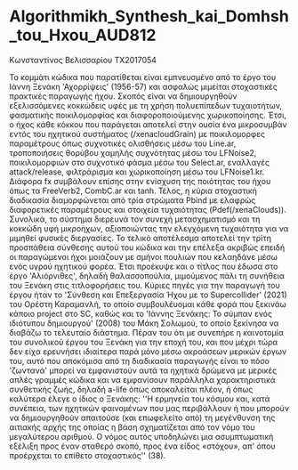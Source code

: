 # Algorithmikh_Synthesh_kai_Domhsh_tou_Hxou_AUD812
Κωνσταντίνος Βελισσαρίου ΤΧ2017054

Το κομμάτι κώδικα που παρατίθεται είναι εμπνευσμένο από το έργο του Ιάννη Ξενάκη 'Αχορρίψεις' (1956-57) και ασφαλώς μιμείται στοχαστικές πρακτικές παραγωγής ήχου. Σκοπός είναι να δημιουργηθούν εξελισσόμενες κοκκώδεις υφές με τη χρήση πολυεπίπεδων τυχαιοτήτων, φασματικής ποικιλομορφίας και διαφοροποιούμενης χωρικοποίησης. Έτσι, ο ήχος κάθε κόκκου που παράγεται αποτελεί στην ουσία ένα μικροσυμβάν εντός του ηχητικού συστήματος (/xenacloudGrain) με ποικιλομορφες παραμέτρους όπως συχνοτικές ολισθήσεις μέσω του Line.ar, τροποποιήσεις θορύβου χαμηλής συχνότητας μέσω του LFNoise2, ποικιλομορφιών στο συχνοτικό φάσμα μέσω του Select.ar, εναλλαγές attack/release, φιλτράρισμα και χωρικοποίηση μέσω του LFNoise1.kr. Διάφορα fx συμβάλουν επίσης στην ενίσχυση της ποιότητας του ήχου όπως τα FreeVerb2, CombC.ar και tanh. Τέλος, η κύρια στοχαστική διαδικασία διαμορφώνεται από τρία στρώματα Pbind με ελαφρώς διαφορετικές παραμέτρους και στοιχεία τυχαιότητας (Pdef(/xenaClouds)). Συνολικά, το σύστημα διερευνά τον συνεχή μετασχηματισμό και τη κοκκώδη υφή μικροήχων, αξιοποιώντας την ελεγχόμενη τυχαιότητα για να μιμηθεί φυσικές διεργασίες. Το τελικό αποτέλεσμα αποτελεί την τρίτη προσπάθεια σύνθεσης αυτού του κώδικα και την επέλεξα ακριβώς επειδή οι παραγώμενοι ήχοι μοιάζουν με σμήνοι πουλιών που κελαηδάνε μέσω ενός υγρού ηχητικού φορέα. Έτσι προέκυψε και ο τίτλος που έδωσα στο έργο 'Αλιόρνιθες', δηλαδή θαλασσοπούλια, μιμούμενος πάλι τη συνήθεια του Ξενάκη στις τιτλοφορήσεις του. Κύριες πηγές για την παραγωγή του έργου ήταν το 'Σύνθεση και Επεξεργασία Ήχου με το Supercollider' (2021) του Ορέστη Καραμανλή, το οποίο συμβουλέυομαι κάθε φορά που ξεκινάω κάποιο project στο SC, καθώς και το 'Ιάννης Ξενάκης: Το σύμπαν ενός ιδιότυπου δημιουργού' (2008) του Μάκη Σολωμού, το οποίο ξεκίνησα να διαβάζω το τελευταίο διάστημα. Πέραν του ότι με συνεπήρε η καινοτομία του συνολικού έργου του Ξενάκη για την εποχή του, και που μέχρι τώρα δεν είχα ερευνήσει ιδιαίτερα παρά μόνο μέσω ακροάσεων μερικών έργων του, αυτό που αποκόμισα από τη διαδικασία παραγωγής είναι το πόσο 'ζωντανά' μπορεί να εμφανιστούν αυτά τα ηχητικά δρώμενα με μερικές απλές γραμμές κώδικα και να εμφανίσουν παράλληλα χαρακτηριστικά συνθετικής ζωής, δηλαδή a-life όπως αποκαλείται πλέον, ή όπως καλύτερα έλεγε ο ίδιος ο Ξενάκης: ''Η ερμηνεία του κόσμου και, κατά συνέπεια, των ηχητικών φαινομένων που μας περιβάλλουν ή που μπορούν να δημιουργηθούν απαιτούσε (και επωφελείτο από) τη μεγένθυνση της αιτιακής αρχής της οποίας η βάση σχηματίζεται από τον νόμο του μεγαλύτερου αριθμού. Ο νόμος αυτός υποδηλώνει μια ασυμπτωματική εξέλιξη προς έναν σταθερό σκοπό, προς ένα είδος «στόχου», απ' όπου προέρχεται το επίθετο στοχαστικός'' (38). 
